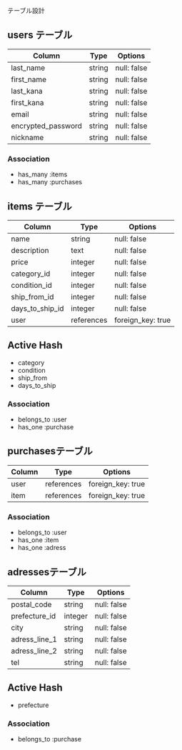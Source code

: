  テーブル設計

## users テーブル

| Column             | Type   | Options     |
| ------------------ | ------ | ----------- |
| last_name          | string | null: false |
| first_name         | string | null: false |
| last_kana          | string | null: false |
| first_kana         | string | null: false |
| email              | string | null: false |
| encrypted_password | string | null: false |
| nickname           | string | null: false |

### Association

- has_many :items
- has_many :purchases

## items テーブル

| Column          | Type       | Options           |
| --------------- | ---------- | ----------------- |
| name            | string     | null: false       |
| description     | text       | null: false       |
| price           | integer    | null: false       |
| category_id     | integer    | null: false       |
| condition_id    | integer    | null: false       |
| ship_from_id    | integer    | null: false       |
| days_to_ship_id | integer    | null: false       |
| user            | references | foreign_key: true |

## Active Hash
- category
- condition
- ship_from
- days_to_ship

### Association

- belongs_to :user
- has_one    :purchase

##  purchasesテーブル

| Column        | Type       | Options           |
| ------------- | ---------- | ------------------|
| user          | references | foreign_key: true |
| item          | references | foreign_key: true |

### Association
- belongs_to :user
- has_one    :item
- has_one    :adress

##  adressesテーブル

| Column        | Type       | Options           |
| ------------- | ---------- | ------------------|
| postal_code   | string     | null: false       |
| prefecture_id | integer    | null: false       |
| city          | string     | null: false       |
| adress_line_1 | string     | null: false       |
| adress_line_2 | string     | null: false       |
| tel           | string     | null: false       |

## Active Hash
- prefecture

### Association
- belongs_to :purchase
